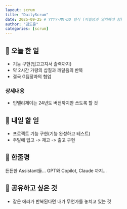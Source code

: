 ```yaml
---
layout: scrum
title: "DailyScrum"
date: 2025-09-25 # YYYY-MM-DD 형식 (파일명과 일치해야 함)
author: "김도윤"
categories: [scrum]
---
```


## 📝 오늘 한 일

- 기능 구현(입고고지서 출력까지)
- 약 2시간 가량의 삽질과 깨달음의 반복
- 결국 G팀장과의 협업

### 상세내용

- 인텔리제이는 24년도 버전까지만 쓰도록 할 것

## 🎯 내일 할 일

- 프로젝트 기능 구현(기능 완성하고 테스트)
- 주말에 입고 -> 재고 -> 출고 구현

## 💭 한줄평

든든한 Assistant들... GPT와 Copilot, Claude 까지...

## 🔗 공유하고 싶은 것

- 같은 에러가 반복된다면 내가 무언가를 놓치고 있는 것